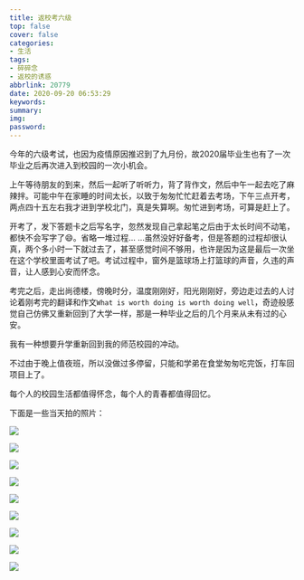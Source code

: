 ```yaml
---
title: 返校考六级
top: false
cover: false
categories:
- 生活
tags:
- 碎碎念
- 返校的诱惑
abbrlink: 20779
date: 2020-09-20 06:53:29
keywords:
summary:
img:
password:
---
```


  今年的六级考试，也因为疫情原因推迟到了九月份，故2020届毕业生也有了一次毕业之后再次进入到校园的一次小机会。

  上午等待朋友的到来，然后一起听了听听力，背了背作文，然后中午一起去吃了麻辣拌。可能中午在家睡的时间太长，以致于匆匆忙忙赶着去考场，下午三点开考，两点四十五左右我才进到学校北门，真是失算啊。匆忙进到考场，可算是赶上了。

  开考了，发下答题卡之后写名字，忽然发现自己拿起笔之后由于太长时间不动笔，都快不会写字了:smile:。省略一堆过程... ...虽然没好好备考，但是答题的过程却很认真，两个多小时一下就过去了，甚至感觉时间不够用，也许是因为这是最后一次坐在这个学校里面考试了吧。考试过程中，窗外是篮球场上打篮球的声音，久违的声音，让人感到心安而怀念。

考完之后，走出尚德楼，傍晚时分，温度刚刚好，阳光刚刚好，旁边走过去的人讨论着刚考完的翻译和作文`What is worth doing is worth doing well`，奇迹般感觉自己仿佛又重新回到了大学一样，那是一种毕业之后的几个月来从未有过的心安。

我有一种想要升学重新回到我的师范校园的冲动。

不过由于晚上值夜班，所以没做过多停留，只能和学弟在食堂匆匆吃完饭，打车回项目上了。

每个人的校园生活都值得怀念，每个人的青春都值得回忆。



下面是一些当天拍的照片：

<img src="http://image.geoer.cn/xuexiao1%20%281%29.jpg"></img>

<img src="http://image.geoer.cn/xuexiao1%20%282%29.jpg"></img>

<img src="http://image.geoer.cn/xuexiao1%20%283%29.jpg"></img>

<img src="http://image.geoer.cn/xuexiao1%20%284%29.jpg"></img>

<img src="http://image.geoer.cn/xuexiao1%20%285%29.jpg"></img>

<img src="http://image.geoer.cn/xuexiao1%20%286%29.jpg"></img>

<img src="http://image.geoer.cn/xuexiao1%20%287%29.jpg"></img>

<img src="http://image.geoer.cn/xuexiao1%20%288%29.jpg"></img>

<img src="http://image.geoer.cn/yh.png"></img>
